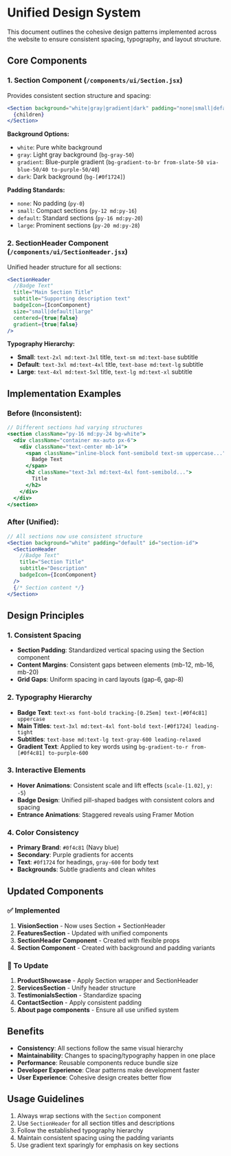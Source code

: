 # Unified Design System

This document outlines the cohesive design patterns implemented across the website to ensure consistent spacing, typography, and layout structure.

## Core Components

### 1. Section Component (`/components/ui/Section.jsx`)
Provides consistent section structure and spacing:

```jsx
<Section background="white|gray|gradient|dark" padding="none|small|default|large" id="section-id">
  {children}
</Section>
```

**Background Options:**
- `white`: Pure white background
- `gray`: Light gray background (`bg-gray-50`)
- `gradient`: Blue-purple gradient (`bg-gradient-to-br from-slate-50 via-blue-50/40 to-purple-50/40`)
- `dark`: Dark background (`bg-[#0f1724]`)

**Padding Standards:**
- `none`: No padding (`py-0`)
- `small`: Compact sections (`py-12 md:py-16`)
- `default`: Standard sections (`py-16 md:py-20`) 
- `large`: Prominent sections (`py-20 md:py-28`)

### 2. SectionHeader Component (`/components/ui/SectionHeader.jsx`)
Unified header structure for all sections:

```jsx
<SectionHeader
  //Badge Text"
  title="Main Section Title"
  subtitle="Supporting description text"
  badgeIcon={IconComponent}
  size="small|default|large"
  centered={true|false}
  gradient={true|false}
/>
```

**Typography Hierarchy:**
- **Small**: `text-2xl md:text-3xl` title, `text-sm md:text-base` subtitle
- **Default**: `text-3xl md:text-4xl` title, `text-base md:text-lg` subtitle
- **Large**: `text-4xl md:text-5xl` title, `text-lg md:text-xl` subtitle

## Implementation Examples

### Before (Inconsistent):
```jsx
// Different sections had varying structures
<section className="py-16 md:py-24 bg-white">
  <div className="container mx-auto px-6">
    <div className="text-center mb-14">
      <span className="inline-block font-semibold text-sm uppercase...">
        Badge Text
      </span>
      <h2 className="text-3xl md:text-4xl font-semibold...">
        Title
      </h2>
    </div>
  </div>
</section>
```

### After (Unified):
```jsx
// All sections now use consistent structure
<Section background="white" padding="default" id="section-id">
  <SectionHeader
    //Badge Text"
    title="Section Title"
    subtitle="Description"
    badgeIcon={IconComponent}
  />
  {/* Section content */}
</Section>
```

## Design Principles

### 1. Consistent Spacing
- **Section Padding**: Standardized vertical spacing using the Section component
- **Content Margins**: Consistent gaps between elements (mb-12, mb-16, mb-20)
- **Grid Gaps**: Uniform spacing in card layouts (gap-6, gap-8)

### 2. Typography Hierarchy
- **Badge Text**: `text-xs font-bold tracking-[0.25em] text-[#0f4c81] uppercase`
- **Main Titles**: `text-3xl md:text-4xl font-bold text-[#0f1724] leading-tight`
- **Subtitles**: `text-base md:text-lg text-gray-600 leading-relaxed`
- **Gradient Text**: Applied to key words using `bg-gradient-to-r from-[#0f4c81] to-purple-600`

### 3. Interactive Elements
- **Hover Animations**: Consistent scale and lift effects (`scale-[1.02]`, `y: -5`)
- **Badge Design**: Unified pill-shaped badges with consistent colors and spacing
- **Entrance Animations**: Staggered reveals using Framer Motion

### 4. Color Consistency
- **Primary Brand**: `#0f4c81` (Navy blue)
- **Secondary**: Purple gradients for accents
- **Text**: `#0f1724` for headings, `gray-600` for body text
- **Backgrounds**: Subtle gradients and clean whites

## Updated Components

### ✅ Implemented
1. **VisionSection** - Now uses Section + SectionHeader
2. **FeaturesSection** - Updated with unified components  
3. **SectionHeader Component** - Created with flexible props
4. **Section Component** - Created with background and padding variants

### 🔄 To Update
1. **ProductShowcase** - Apply Section wrapper and SectionHeader
2. **ServicesSection** - Unify header structure
3. **TestimonialsSection** - Standardize spacing
4. **ContactSection** - Apply consistent padding
5. **About page components** - Ensure all use unified system

## Benefits
- **Consistency**: All sections follow the same visual hierarchy
- **Maintainability**: Changes to spacing/typography happen in one place  
- **Performance**: Reusable components reduce bundle size
- **Developer Experience**: Clear patterns make development faster
- **User Experience**: Cohesive design creates better flow

## Usage Guidelines
1. Always wrap sections with the `Section` component
2. Use `SectionHeader` for all section titles and descriptions
3. Follow the established typography hierarchy
4. Maintain consistent spacing using the padding variants
5. Use gradient text sparingly for emphasis on key sections